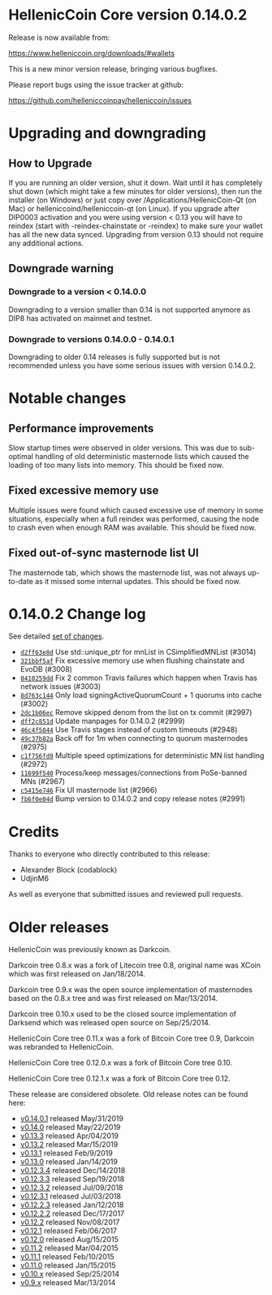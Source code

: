 HellenicCoin Core version 0.14.0.2
==========================

Release is now available from:

  <https://www.helleniccoin.org/downloads/#wallets>

This is a new minor version release, bringing various bugfixes.

Please report bugs using the issue tracker at github:

  <https://github.com/helleniccoinpay/helleniccoin/issues>


Upgrading and downgrading
=========================

How to Upgrade
--------------

If you are running an older version, shut it down. Wait until it has completely
shut down (which might take a few minutes for older versions), then run the
installer (on Windows) or just copy over /Applications/HellenicCoin-Qt (on Mac) or
helleniccoind/helleniccoin-qt (on Linux). If you upgrade after DIP0003 activation and you were
using version < 0.13 you will have to reindex (start with -reindex-chainstate
or -reindex) to make sure your wallet has all the new data synced. Upgrading from
version 0.13 should not require any additional actions.

Downgrade warning
-----------------

### Downgrade to a version < 0.14.0.0

Downgrading to a version smaller than 0.14 is not supported anymore as DIP8 has
activated on mainnet and testnet.

### Downgrade to versions 0.14.0.0 - 0.14.0.1

Downgrading to older 0.14 releases is fully supported but is not
recommended unless you have some serious issues with version 0.14.0.2.

Notable changes
===============

Performance improvements
------------------------
Slow startup times were observed in older versions. This was due to sub-optimal handling of old
deterministic masternode lists which caused the loading of too many lists into memory. This should be
fixed now.

Fixed excessive memory use
--------------------------
Multiple issues were found which caused excessive use of memory in some situations, especially when
a full reindex was performed, causing the node to crash even when enough RAM was available. This should
be fixed now.

Fixed out-of-sync masternode list UI
------------------------------------
The masternode tab, which shows the masternode list, was not always up-to-date as it missed some internal
updates. This should be fixed now.

0.14.0.2 Change log
===================

See detailed [set of changes](https://github.com/helleniccoinpay/helleniccoin/compare/v0.14.0.1...helleniccoinpay:v0.14.0.2).

- [`d2ff63e8d`](https://github.com/helleniccoinpay/helleniccoin/commit/d2ff63e8d) Use std::unique_ptr for mnList in CSimplifiedMNList (#3014)
- [`321bbf5af`](https://github.com/helleniccoinpay/helleniccoin/commit/321bbf5af) Fix excessive memory use when flushing chainstate and EvoDB (#3008)
- [`0410259dd`](https://github.com/helleniccoinpay/helleniccoin/commit/0410259dd) Fix 2 common Travis failures which happen when Travis has network issues (#3003)
- [`8d763c144`](https://github.com/helleniccoinpay/helleniccoin/commit/8d763c144) Only load signingActiveQuorumCount + 1 quorums into cache (#3002)
- [`2dc1b06ec`](https://github.com/helleniccoinpay/helleniccoin/commit/2dc1b06ec) Remove skipped denom from the list on tx commit (#2997)
- [`dff2c851d`](https://github.com/helleniccoinpay/helleniccoin/commit/dff2c851d) Update manpages for 0.14.0.2 (#2999)
- [`46c4f5844`](https://github.com/helleniccoinpay/helleniccoin/commit/46c4f5844) Use Travis stages instead of custom timeouts (#2948)
- [`49c37b82a`](https://github.com/helleniccoinpay/helleniccoin/commit/49c37b82a) Back off for 1m when connecting to quorum masternodes (#2975)
- [`c1f756fd9`](https://github.com/helleniccoinpay/helleniccoin/commit/c1f756fd9) Multiple speed optimizations for deterministic MN list handling (#2972)
- [`11699f540`](https://github.com/helleniccoinpay/helleniccoin/commit/11699f540) Process/keep messages/connections from PoSe-banned MNs (#2967)
- [`c5415e746`](https://github.com/helleniccoinpay/helleniccoin/commit/c5415e746) Fix UI masternode list (#2966)
- [`fb6f0e04d`](https://github.com/helleniccoinpay/helleniccoin/commit/fb6f0e04d) Bump version to 0.14.0.2 and copy release notes (#2991)

Credits
=======

Thanks to everyone who directly contributed to this release:

- Alexander Block (codablock)
- UdjinM6

As well as everyone that submitted issues and reviewed pull requests.

Older releases
==============

HellenicCoin was previously known as Darkcoin.

Darkcoin tree 0.8.x was a fork of Litecoin tree 0.8, original name was XCoin
which was first released on Jan/18/2014.

Darkcoin tree 0.9.x was the open source implementation of masternodes based on
the 0.8.x tree and was first released on Mar/13/2014.

Darkcoin tree 0.10.x used to be the closed source implementation of Darksend
which was released open source on Sep/25/2014.

HellenicCoin Core tree 0.11.x was a fork of Bitcoin Core tree 0.9,
Darkcoin was rebranded to HellenicCoin.

HellenicCoin Core tree 0.12.0.x was a fork of Bitcoin Core tree 0.10.

HellenicCoin Core tree 0.12.1.x was a fork of Bitcoin Core tree 0.12.

These release are considered obsolete. Old release notes can be found here:

- [v0.14.0.1](https://github.com/helleniccoinpay/helleniccoin/blob/master/doc/release-notes/helleniccoin/release-notes-0.14.0.1.md) released May/31/2019
- [v0.14.0](https://github.com/helleniccoinpay/helleniccoin/blob/master/doc/release-notes/helleniccoin/release-notes-0.14.0.md) released May/22/2019
- [v0.13.3](https://github.com/helleniccoinpay/helleniccoin/blob/master/doc/release-notes/helleniccoin/release-notes-0.13.3.md) released Apr/04/2019
- [v0.13.2](https://github.com/helleniccoinpay/helleniccoin/blob/master/doc/release-notes/helleniccoin/release-notes-0.13.2.md) released Mar/15/2019
- [v0.13.1](https://github.com/helleniccoinpay/helleniccoin/blob/master/doc/release-notes/helleniccoin/release-notes-0.13.1.md) released Feb/9/2019
- [v0.13.0](https://github.com/helleniccoinpay/helleniccoin/blob/master/doc/release-notes/helleniccoin/release-notes-0.13.0.md) released Jan/14/2019
- [v0.12.3.4](https://github.com/helleniccoinpay/helleniccoin/blob/master/doc/release-notes/helleniccoin/release-notes-0.12.3.4.md) released Dec/14/2018
- [v0.12.3.3](https://github.com/helleniccoinpay/helleniccoin/blob/master/doc/release-notes/helleniccoin/release-notes-0.12.3.3.md) released Sep/19/2018
- [v0.12.3.2](https://github.com/helleniccoinpay/helleniccoin/blob/master/doc/release-notes/helleniccoin/release-notes-0.12.3.2.md) released Jul/09/2018
- [v0.12.3.1](https://github.com/helleniccoinpay/helleniccoin/blob/master/doc/release-notes/helleniccoin/release-notes-0.12.3.1.md) released Jul/03/2018
- [v0.12.2.3](https://github.com/helleniccoinpay/helleniccoin/blob/master/doc/release-notes/helleniccoin/release-notes-0.12.2.3.md) released Jan/12/2018
- [v0.12.2.2](https://github.com/helleniccoinpay/helleniccoin/blob/master/doc/release-notes/helleniccoin/release-notes-0.12.2.2.md) released Dec/17/2017
- [v0.12.2](https://github.com/helleniccoinpay/helleniccoin/blob/master/doc/release-notes/helleniccoin/release-notes-0.12.2.md) released Nov/08/2017
- [v0.12.1](https://github.com/helleniccoinpay/helleniccoin/blob/master/doc/release-notes/helleniccoin/release-notes-0.12.1.md) released Feb/06/2017
- [v0.12.0](https://github.com/helleniccoinpay/helleniccoin/blob/master/doc/release-notes/helleniccoin/release-notes-0.12.0.md) released Aug/15/2015
- [v0.11.2](https://github.com/helleniccoinpay/helleniccoin/blob/master/doc/release-notes/helleniccoin/release-notes-0.11.2.md) released Mar/04/2015
- [v0.11.1](https://github.com/helleniccoinpay/helleniccoin/blob/master/doc/release-notes/helleniccoin/release-notes-0.11.1.md) released Feb/10/2015
- [v0.11.0](https://github.com/helleniccoinpay/helleniccoin/blob/master/doc/release-notes/helleniccoin/release-notes-0.11.0.md) released Jan/15/2015
- [v0.10.x](https://github.com/helleniccoinpay/helleniccoin/blob/master/doc/release-notes/helleniccoin/release-notes-0.10.0.md) released Sep/25/2014
- [v0.9.x](https://github.com/helleniccoinpay/helleniccoin/blob/master/doc/release-notes/helleniccoin/release-notes-0.9.0.md) released Mar/13/2014


